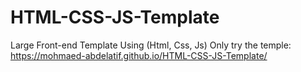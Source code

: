 # HTML-CSS-JS-Template
Large Front-end Template Using (Html, Css, Js) Only
try the temple: https://mohmaed-abdelatif.github.io/HTML-CSS-JS-Template/
